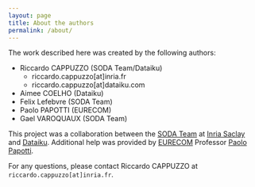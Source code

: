 ```yaml
---
layout: page
title: About the authors
permalink: /about/
---
```

The work described here was created by the following authors: 
- Riccardo CAPPUZZO (SODA Team/Dataiku)
    - riccardo.cappuzzo[at]inria.fr
    - riccardo.cappuzzo[at]dataiku.com
- Aimee COELHO (Dataiku)
- Felix Lefebvre (SODA Team)
- Paolo PAPOTTI (EURECOM)
- Gael VAROQUAUX (SODA Team)


This project was a collaboration between the [SODA Team][soda-team] at 
[Inria Saclay][inria-saclay] and [Dataiku][dataiku].
Additional help was provided by [EURECOM][eurecom] Professor 
[Paolo Papotti][papotti]. 

For any questions, please contact Riccardo CAPPUZZO at `riccardo.cappuzzo[at]inria.fr`.

[soda-team]: https://team.inria.fr/soda/
[dataiku]: https://www.dataiku.com
[inria-saclay]: https://www.inria.fr/en/inria-saclay-centre
[eurecom]: https://www.eurecom.fr/en
[papotti]: https://www.eurecom.fr/~papotti/